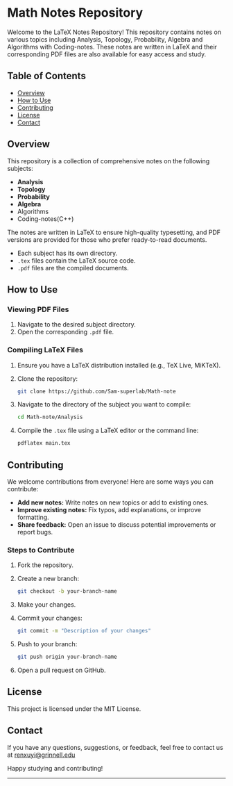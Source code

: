 # Math Notes Repository

Welcome to the LaTeX Notes Repository! This repository contains notes on various topics including Analysis, Topology, Probability, Algebra and Algorithms with Coding-notes. These notes are written in LaTeX and their corresponding PDF files are also available for easy access and study.

## Table of Contents

- [Overview](#overview)
- [How to Use](#how-to-use)
- [Contributing](#contributing)
- [License](#license)
- [Contact](#contact)

## Overview

This repository is a collection of comprehensive notes on the following subjects:

- **Analysis**
- **Topology**
- **Probability**
- **Algebra**
- Algorithms
- Coding-notes(C++)

The notes are written in LaTeX to ensure high-quality typesetting, and PDF versions are provided for those who prefer ready-to-read documents.

- Each subject has its own directory.
- `.tex` files contain the LaTeX source code.
- `.pdf` files are the compiled documents.

## How to Use

### Viewing PDF Files

1. Navigate to the desired subject directory.
2. Open the corresponding `.pdf` file.

### Compiling LaTeX Files

1. Ensure you have a LaTeX distribution installed (e.g., TeX Live, MiKTeX).
2. Clone the repository:

   ```sh
   git clone https://github.com/Sam-superlab/Math-note
   ```

3. Navigate to the directory of the subject you want to compile:

   ```sh
   cd Math-note/Analysis
   ```

4. Compile the `.tex` file using a LaTeX editor or the command line:

   ```sh
   pdflatex main.tex
   ```

## Contributing

We welcome contributions from everyone! Here are some ways you can contribute:

- **Add new notes:** Write notes on new topics or add to existing ones.
- **Improve existing notes:** Fix typos, add explanations, or improve formatting.
- **Share feedback:** Open an issue to discuss potential improvements or report bugs.

### Steps to Contribute

1. Fork the repository.
2. Create a new branch:

   ```sh
   git checkout -b your-branch-name
   ```

3. Make your changes.
4. Commit your changes:

   ```sh
   git commit -m "Description of your changes"
   ```

5. Push to your branch:

   ```sh
   git push origin your-branch-name
   ```

6. Open a pull request on GitHub.

## License

This project is licensed under the MIT License.

## Contact

If you have any questions, suggestions, or feedback, feel free to contact us at renxuyi@grinnell.edu

Happy studying and contributing!

---

